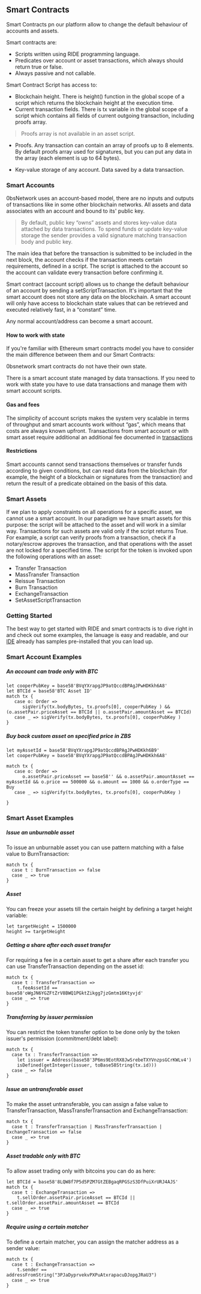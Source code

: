 ## Smart Contracts

Smart Contracts pn our platform allow to change the default behaviour of accounts and assets.

Smart contracts are:

- Scripts written using RIDE programming language.
- Predicates over account or asset transactions, which always should return true or false.
- Always passive and not callable.

Smart Contract Script has access to:

- Blockchain height. There is height() function in the global scope of a script which returns the blockchain height at the execution time.
- Current transaction fields. There is tx variable in the global scope of a script which contains all fields of current outgoing transaction, including proofs array.

> Proofs array is not available in an asset script.

- Proofs. Any transaction can contain an array of proofs up to 8 elements. By default proofs array used for signatures, but you can put any data in the array (each element is up to 64 bytes).

- Key-value storage of any account. Data saved by a data transaction.


### Smart Accounts

0bsNetwork uses an account-based model, there are no inputs and outputs of transactions like in some other blockchain networks. All assets and data associates with an account and bound to its' public key.

> By default, public key “owns” assets and stores key-value data attached by data transactions. To spend funds or update key-value storage the sender provides a valid signature matching transaction body and public key.

The main idea that before the transaction is submitted to be included in the next block, the account checks if the transaction meets certain requirements, defined in a script. The script is attached to the account so the account can validate every transaction before confirming it.

Smart contract (account script) allows us to change the default behaviour of an account by sending a setScriptTransaction. It's important that the smart account does not store any data on the blockchain. A smart account will only have access to blockchain state values that can be retrieved and executed relatively fast, in a “constant” time.

Any normal account/address can become a smart account.


#### How to work with state

If you're familiar with Ethereum smart contracts model you have to consider the main difference between them and our Smart Contracts:

0bsnetwork smart contracts do not have their own state.

There is a smart account state managed by data transactions. If you need to work with state you have to use data transactions and manage them with smart account scripts.

#### Gas and fees

The simplicity of account scripts makes the system very scalable in terms of throughput and smart accounts work
without “gas”, which means that costs are always known upfront. Transactions from smart account or with smart asset require additional an additional fee documented in [transactions](transactions.md)

#### Restrictions
Smart accounts cannot send transactions themselves or transfer funds according to given conditions, but can read data from the blockchain (for example, the height of a blockchain or signatures from the transaction) and return the result of a predicate obtained on the basis of this data.

### Smart Assets
If we plan to apply constraints on all operations for a specific asset, we cannot use a smart account. In our paradigm we have smart assets for this purpose: the script will be attached to the asset and will work in a similar way. Transactions for such assets are valid only if the script returns True. For example, a script can verify proofs from a transaction, check if a notary/escrow approves the transaction, and that operations with the asset are not locked for a specified time. The script for the token is invoked upon the following operations with an asset:

- Transfer Transaction
- MassTransfer Transaction
- Reissue Transaction
- Burn Transaction
- ExchangeTransaction
- SetAssetScriptTransaction

### Getting Started

The best way to get started with RIDE and smart contracts is to dive right in and check out some examples, the lanuage is easy and readable, and our [IDE](https://ide.0bsnetwork.com) already has samples pre-installed that you can load up.

### Smart Account Examples

##### An account can trade only with BTC
```
let cooperPubKey = base58'BVqYXrapgJP9atQccdBPAgJPwHDKkh6A8'
let BTCId = base58'BTC Asset ID'
match tx {
   case o: Order =>
      sigVerify(tx.bodyBytes, tx.proofs[0], cooperPubKey ) && (o.assetPair.priceAsset == BTCId || o.assetPair.amountAsset == BTCId)
   case _ => sigVerify(tx.bodyBytes, tx.proofs[0], cooperPubKey )
}

```


##### Buy back custom asset on specified price in ZBS

```
let myAssetId = base58'BVqYXrapgJP9atQccdBPAgJPwHDKkh6B9'
let cooperPubKey = base58'BVqYXrapgJP9atQccdBPAgJPwHDKkh6A8'

match tx {
   case o: Order =>
      o.assetPair.priceAsset == base58'' && o.assetPair.amountAsset == myAssetId && o.price == 500000 && o.amount == 1000 && o.orderType == Buy
   case _ => sigVerify(tx.bodyBytes, tx.proofs[0], cooperPubKey )

}

```

### Smart Asset Examples

##### Issue an unburnable asset

To issue an unburnable asset you can use pattern matching with a false value to BurnTransaction:

```
match tx {
  case t : BurnTransaction => false
  case _ => true
}
```


##### Asset

You can freeze your assets till the certain height by defining a target height variable:

```
let targetHeight = 1500000
height >= targetHeight
```


##### Getting a share after each asset transfer

For requiring a fee in a certain asset to get a share after each transfer you can use TransferTransaction depending on the asset id:

```
match tx {
  case t : TransferTransaction =>
    t.feeAssetId == base58'oWgJN6YGZFtZrV8BWQ1PGktZikgg7jzGmtm16Ktyvjd'
  case _ => true
}
```


##### Transferring by issuer permission

You can restrict the token transfer option to be done only by the token issuer's permission (commitment/debt label):
```
match tx {
  case tx : TransferTransaction =>
    let issuer = Address(base58'3P6ms9EotRX8JwSrebeTXYVnzpsGCrKWLv4')
    isDefined(getInteger(issuer, toBase58String(tx.id)))
  case _ => false
}
```


##### Issue an untransferable asset

To make the asset untransferable, you can assign a false value to TransferTransaction, MassTransferTransaction and ExchangeTransaction:

```
match tx {
  case t : TransferTransaction | MassTransferTransaction | ExchangeTransaction => false
  case _ => true
}
```


##### Asset tradable only with BTC

To allow asset trading only with bitcoins you can do as here:

```
let BTCId = base58'8LQW8f7P5d5PZM7GtZEBgaqRPGSzS3DfPuiXrURJ4AJS'
match tx {
  case t : ExchangeTransaction =>
    t.sellOrder.assetPair.priceAsset == BTCId || t.sellOrder.assetPair.amountAsset == BTCId
  case _ => true
}
```


##### Require using a certain matcher

To define a certain matcher, you can assign the matcher address as a sender value:

```
match tx {
  case t : ExchangeTransaction =>
    t.sender == addressFromString("3PJaDyprvekvPXPuAtxrapacuDJopgJRaU3")
  case _ => true
}
```